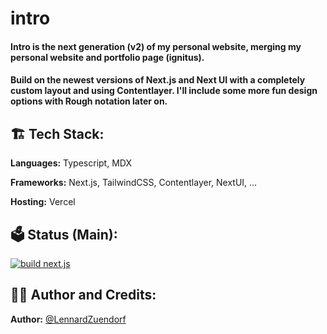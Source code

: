 # intro
#### Intro is the next generation (v2) of my personal website, merging my personal website and portfolio page (ignitus).
#### Build on the newest versions of Next.js and Next UI with a completely custom layout and using Contentlayer. I'll include some more fun design options with Rough notation later on.

## 🏗️ Tech Stack:

**Languages:** Typescript, MDX

**Frameworks:** Next.js, TailwindCSS, Contentlayer, NextUI, ...

**Hosting:** Vercel

## 🗳️ Status (Main):

[![build next.js](https://github.com/LennardZuendorf/intro/actions/workflows/build.yml/badge.svg)](https://github.com/LennardZuendorf/intro/actions/workflows/build.yml)

## 👨‍💻 Author and Credits:

**Author:** [@LennardZuendorf](https://github.com/LennardZuendorf)
